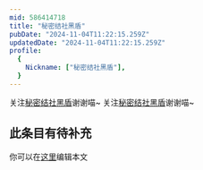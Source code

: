 ```yaml
---
mid: 586414718
title: "秘密结社黑盾"
pubDate: "2024-11-04T11:22:15.259Z"
updatedDate: "2024-11-04T11:22:15.259Z"
profile:
  {
    Nickname: ["秘密结社黑盾"],
  }
---
```


关注[秘密结社黑盾](https://space.bilibili.com/586414718)谢谢喵~ 关注[秘密结社黑盾](https://space.bilibili.com/586414718)谢谢喵~

## 此条目有待补充
你可以在[这里](https://github.com/Yuhanawa/VTuber.ICU-Content/edit/master/v/秘密结社黑盾/index.md)编辑本文
